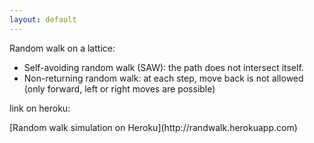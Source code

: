 ```yaml
---
layout: default
---
```

Random walk on a lattice:
   - Self-avoiding random walk (SAW): the path does not intersect itself.
   - Non-returning random walk: at each step, move back is not allowed (only forward, left or right moves are possible)
   <p>link on heroku:</p>
   [Random walk simulation on Heroku](http://randwalk.herokuapp.com)
   
   
   
